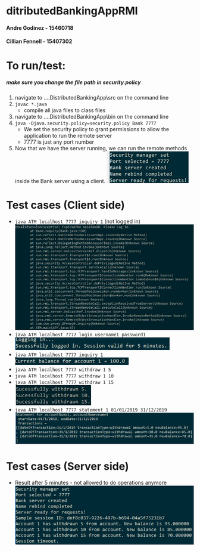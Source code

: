 # ditributedBankingAppRMI

#### Andre Godinez - 15460718
#### Cillian Fennell - 15407302

# To run/test:
##### make sure you change the file path in security.policy
1. navigate to ..\..DistributedBankingApp\src on the command line
2. ```javac *.java```  
   - compile all java files to class files
3. navigate to ..\..DistributedBankingApp\bin on the command line
4. ```java -Djava.security.policy=security.policy Bank 7777```
   - We set the security policy to grant permissions to allow the application to run the remote server
   - 7777 is just any port number
5. Now that we have the server running, we can run the remote methods inside the Bank server using a client.
![alt text](https://github.com/agodinez1/ditributedBankingAppRMI/blob/master/results/res1.JPG)

# Test cases (Client side)  
- ```java ATM localhost 7777 inquiry 1```  (not logged in)  
![alt text](https://github.com/agodinez1/ditributedBankingAppRMI/blob/master/results/res2.JPG)
- ```java ATM localhost 7777 login username1 password1```  
![alt text](https://github.com/agodinez1/ditributedBankingAppRMI/blob/master/results/res7.JPG)
- ```java ATM localhost 7777 inquiry 1```  
![alt text](https://github.com/agodinez1/ditributedBankingAppRMI/blob/master/results/res3.JPG)
- ```java ATM localhost 7777 withdraw 1 5```    
- ```java ATM localhost 7777 withdraw 1 10```    
- ```java ATM localhost 7777 withdraw 1 15```  
![alt text](https://github.com/agodinez1/ditributedBankingAppRMI/blob/master/results/res4.JPG)
- ```java ATM localhost 7777 statement 1 01/01/2019 31/12/2019```  
![alt text](https://github.com/agodinez1/ditributedBankingAppRMI/blob/master/results/res5.JPG)

# Test cases (Server side) 
- Result after 5 minutes - not allowed to do operations anymore 
![alt text](https://github.com/agodinez1/ditributedBankingAppRMI/blob/master/results/res6.JPG)


